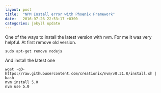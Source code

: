 ```yaml
---
layout: post
title:  "NPM Install error with Phoenix Framework"
date:   2016-07-26 22:53:17 +0300
categories: jekyll update
---
```

One of the ways to install the latest version with nvm. For me it was very helpful. At first remove old version.

    sudo apt-get remove nodejs
And install the latest one

    wget -qO- https://raw.githubusercontent.com/creationix/nvm/v0.31.0/install.sh | bash
    nvm install 5.0
    nvm use 5.0